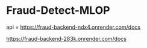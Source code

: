 # Fraud-Detect-MLOP

api = https://fraud-backend-ndx4.onrender.com/docs

https://fraud-backend-283k.onrender.com/docs
